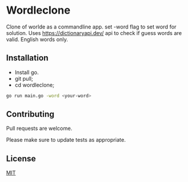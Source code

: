 # Wordleclone

Clone of worlde as a commandline app.
set -word flag to set word for solution.
Uses https://dictionaryapi.dev/ api to check if guess words are valid.
English words only. 

## Installation
* Install go.
* git pull;
* cd wordleclone;

```bash
go run main.go -word <your-word>
```


## Contributing
Pull requests are welcome. 

Please make sure to update tests as appropriate.

## License
[MIT](https://choosealicense.com/licenses/mit/)